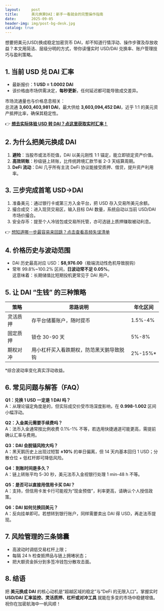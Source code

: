 ```yaml
---
layout:     post
title:      美元换算DAI：新手一看就会的完整操作指南
date:       2025-09-05
header-img: img/post-bg-desk.jpg
catalog: true
---
```


想要把美元(USD)换成稳定加密货币 DAI，却不知道行情浮动、操作步骤及存放收益？本文用简洁、层级分明的方式，带你读懂实时 USD/DAI 兑换率、账户管理技巧与盈利策略。

## 1. 当前 USD 兑 DAI 汇率
- 最新报价：**1 USD = 1.0002 DAI**
- 该价格由市场供需决定，**每秒更新**，任何延迟都可能导致成交差异。

市场流通量也与价格息息相关：  
总流通 **3,603,403,981 DAI**，最大供给 **3,603,094,452 DAI**，近乎 1:1 的美元资产抵押比率，确保其稳定性。

👉 [**想去实际体验 USD 转 DAI？点这里获取实时汇率！**](https://okxdog.com/)

## 2. 为什么把美元换成 DAI
1) **避险**：当股市或法币贬值，DAI 以美元刚性 1:1 锚定，能立即锁定资产价值。  
2) **高效转账**：秒级链上转账，比传统跨境汇款节省 2-3 天结算周期。  
3) **DeFi 流动**：DAI 几乎所有主流 DeFi 协议能接受质押、借贷，提升资产利用率。

## 3. 三步完成首笔 USD→DAI
1. 准备美元：通过银行卡或第三方入金平台，把 USD 存入交易所美元余额。
2. 撮合成交：进入现货交易区，输入目标 DAI 数量，系统自动以当前 USD/DAI 市场价撮合。
3. 安全存币：提至个人冷钱包或交易所托管，亦可选链上质押赚取被动利息。

👉 [想知道哪一步最容易来回跳？点击查看高频失误清单](https://okxdog.com/)

## 4. 价格历史与波动范围
- DAI 历史最高对应 USD：**$8,976.00**（极端流动性危机导致脱钩）
- 常年 99.8%~100.2% 区间，**日波动常不足 0.05%**。  
  这意味着：长期储值比短期投机更常见于 DAI 用户。

## 5. 让 DAI “生钱” 的三种策略
| 策略         | 思路说明                                      | 年化区间 |
| ------------ | --------------------------------------------- | -------- |
| 灵活质押     | 存平台储蓄账户，随时提币                       | 1.5%-4%  |
| 固定质押     | 锁仓 30-90 天                                 | 5%-8%    |
| 期权对冲     | 用小杠杆买入看跌期权，防范黑天鹅导致脱钩      | 2%-15%*   |

*综合波动率变化真实浮动收益。

## 6. 常见问题与解答（FAQ）

**Q1：兑换 1 USD 一定是 1 DAI 吗？**  
A：从理论锚定角度是的，但实际成交价受市场深度影响，在 **0.998-1.002** 区间小幅浮动。

**Q2：入金美元需要手续费吗？**  
A：法币入金通常按比例收费 0.1%-1% 不等，若选用快捷通道可能更高，需提前确认汇率与费用。

**Q3：DAI 会脱锚风险大吗？**  
A：黑天鹅历史上出现过短暂 **±10%** 的单日偏离，但 14 天内基本回归 1 USD；分散仓位 + 低杠杆即可降低风险。

**Q4：到账时间是多久？**  
A：链上转账平均 5-30 秒，美元法币入金视银行处理 1 min-48 h 不等。

**Q5：是否可以直接用信用卡买 DAI？**  
A：支持，但信用卡发卡行可能视为“现金预借”，利率更高，请确认个人授信政策。

**Q6：DAI 如何兑换回美元？**  
A：反向挂单即可。若想转到银行账户，同样需要卖出 DAI 得 USD，再走法币提现。

## 7. 风险管理的三条锦囊
- 高波动时调低交易杠杆上限；  
- 每隔 24 h 检查抵押品与链上拥堵状态；  
- 把大额资金拆分到多签冷钱包分散攻击面。

## 8. 结语
把 **美元换成 DAI** 的核心动机是“超越区域的稳定”与“DeFi 的无限入口”。掌握实时 **USD/DAI 汇率监控、灵活质押、杠杆或对冲工具** 就能在多变的市场中稳健增值。祝你在加密航海中一帆风顺！